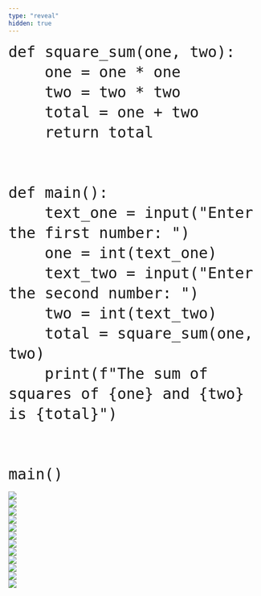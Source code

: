 ```yaml
---
type: "reveal"
hidden: true
---
```

<section>
    <pre><code style="font-size: 30px; line-height: 40px" class="language-python stretch">def square_sum(one, two):
    one = one * one
    two = two * two
    total = one + two
    return total<br><br>
def main():
    text_one = input("Enter the first number: ")
    one = int(text_one)
    text_two = input("Enter the second number: ")
    two = int(text_two)
    total = square_sum(one, two)
    print(f"The sum of squares of {one} and {two} is {total}")<br><br>
main()
</code></pre>
</section>
<section>
	<img class="stretch plain" src="/intro-python/images/06/tutor4_1.png">
</section>
<section>
	<img class="stretch plain" src="/intro-python/images/06/tutor4_3.png">
</section>
<section>
	<img class="stretch plain" src="/intro-python/images/06/tutor4_5.png">
</section>
<section>
	<img class="stretch plain" src="/intro-python/images/06/tutor4_6.png">
</section>
<section>
	<img class="stretch plain" src="/intro-python/images/06/tutor4_7.png">
</section>
<section>
	<img class="stretch plain" src="/intro-python/images/06/tutor4_9.png">
</section>
<section>
	<img class="stretch plain" src="/intro-python/images/06/tutor4_10.png">
</section>
<section>
	<img class="stretch plain" src="/intro-python/images/06/tutor4_14.png">
</section>
<section>
	<img class="stretch plain" src="/intro-python/images/06/tutor4_15.png">
</section>
<section>
	<img class="stretch plain" src="/intro-python/images/06/tutor4_16.png">
</section>
<section>
	<img class="stretch plain" src="/intro-python/images/06/tutor4_17.png">
</section>
<section>
	<img class="stretch plain" src="/intro-python/images/06/tutor4.gif">
</section>

